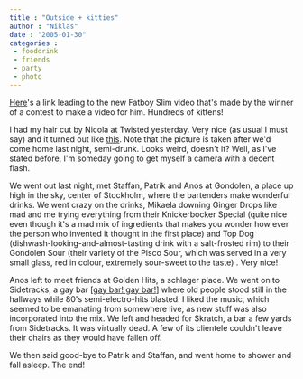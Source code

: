```yaml
---
title : "Outside + kitties"
author : "Niklas"
date : "2005-01-30"
categories : 
 - fooddrink
 - friends
 - party
 - photo
---
```


[Here](http://www.video-c.co.uk/micrositelaunch.asp?vidref=fatb003)'s a link leading to the new Fatboy Slim video that's made by the winner of a contest to make a video for him. Hundreds of kittens!

I had my hair cut by Nicola at Twisted yesterday. Very nice (as usual I must say) and it turned out like [this](https://niklasblog.com/wp-content/2005-01-30-me.jpg). Note that the picture is taken after we'd come home last night, semi-drunk. Looks weird, doesn't it? Well, as I've stated before, I'm someday going to get myself a camera with a decent flash.

We went out last night, met Staffan, Patrik and Anos at Gondolen, a place up high in the sky, center of Stockholm, where the bartenders make wonderful drinks. We went crazy on the drinks, Mikaela downing Ginger Drops like mad and me trying everything from their Knickerbocker Special (quite nice even though it's a mad mix of ingredients that makes you wonder how ever the person who invented it thought in the first place) and Top Dog (dishwash-looking-and-almost-tasting drink with a salt-frosted rim) to their Gondolen Sour (their variety of the Pisco Sour, which was served in a very small glass, red in colour, extremely sour-sweet to the taste) . Very nice!

Anos left to meet friends at Golden Hits, a schlager place. We went on to Sidetracks, a gay bar \[[gay bar! gay bar!](http://www.rathergood.com/gaybar)\] where old people stood still in the hallways while 80's semi-electro-hits blasted. I liked the music, which seemed to be emanating from somewhere live, as new stuff was also incorporated into the mix. We left and headed for Skratch, a bar a few yards from Sidetracks. It was virtually dead. A few of its clientele couldn't leave their chairs as they would have fallen off.

We then said good-bye to Patrik and Staffan, and went home to shower and fall asleep. The end!

